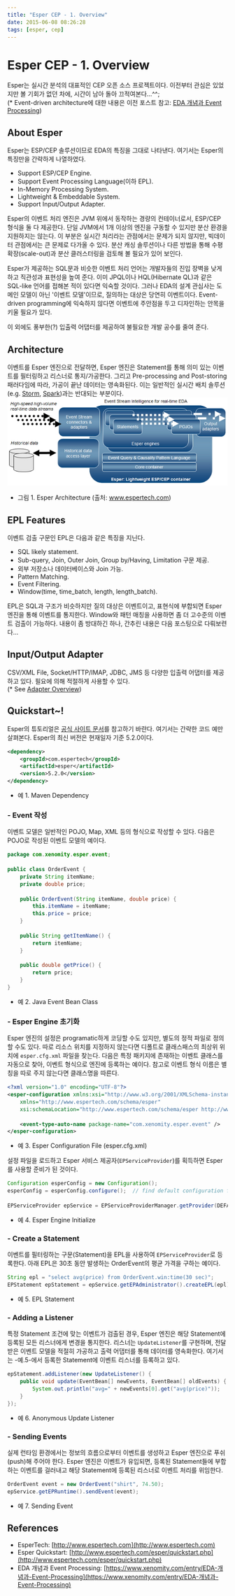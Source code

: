 ```yaml
---
title: "Esper CEP - 1. Overview"
date: 2015-06-08 08:26:28
tags: [esper, cep]
---
```


# Esper CEP - 1. Overview

Esper는 실시간 분석의 대표적인 CEP 오픈 소스 프로젝트이다. 이전부터 관심은 있었지만 볼 기회가 없던 차에, 시간이 남아 돌아 끄적여본다...^^;  
(* Event-driven architecture에 대한 내용은 이전 포스트 참고: [EDA 개념과 Event Processing](https://blog.xenomity.com/EDA-개념과-Event-Processing))

## About Esper
Esper는 ESP/CEP 솔루션이므로 EDA의 특징을 그대로 나타낸다. 여기서는 Esper의 특징만을 간략하게 나열하였다.

- Support ESP/CEP Engine.
- Support Event Processing Language(이하 EPL).
- In-Memory Processing System.
- Lightweight & Embeddable System.
- Support Input/Output Adapter.

Esper의 이벤트 처리 엔진은 JVM 위에서 동작하는 경량의 컨테이너로서, ESP/CEP 형식을 둘 다 제공한다. 단일 JVM에서 1개 이상의 엔진을 구동할 수 있지만 분산 환경을 지원하지는 않는다. 이 부분은 실시간 처리라는 관점에서는 문제가 되지 않지만, 빅데이터 관점에서는 큰 문제로 다가올 수 있다. 분산 캐싱 솔루션이나 다른 방법을 통해 수평 확장(scale-out)과 분산 클러스터링을 검토해 볼 필요가 있어 보인다.

Esper가 제공하는 SQL문과 비슷한 이벤트 처리 언어는 개발자들의 진입 장벽을 낮게 하고 직관성과 표현성을 높여 준다. 이미 JPQL이나 HQL(Hibernate QL)과 같은 SQL-like 언어를 접해본 적이 있다면 익숙할 것이다. 그러나 EDA의 설계 관심사는 도메인 모델이 아닌 '이벤트 모델'이므로, 질의하는 대상은 당연히 이벤트이다. Event-driven programming에 익숙하지 않다면 이벤트에 주안점을 두고 디자인하는 안목을 키울 필요가 있다.

이 외에도 풍부한(?) 입출력 어댑터를 제공하여 불필요한 개발 공수를 줄여 준다.


## Architecture
이벤트를 Esper 엔진으로 전달하면, Esper 엔진은 Statement를 통해 의미 있는 이벤트를 필터링하고 리스너로 통지/가공한다. 그리고 Pre-processing and Post-storing 패러다임에 따라, 가공이 끝난 데이터는 영속화된다. 이는 일반적인 실시간 배치 솔루션(e.g. [Storm](http://storm.apache.org), [Spark](http://spark.apache.org))과는 반대되는 부분이다.
![Esper Architecture](/assets/image/products_esper.jpeg)  
- 그림 1. Esper Architecture (출처: www.espertech.com)


## EPL Features
이벤트 검출 구문인 EPL은 다음과 같은 특징을 지닌다.

- SQL likely statement.
- Sub-query, Join, Outer Join, Group by/Having, Limitation 구문 제공.
- 외부 저장소나 데이터베이스와 Join 가능.
- Pattern Matching.
- Event Filtering.
- Window(time, time_batch, length, length_batch).

EPL은 SQL과 구조가 비슷하지만 질의 대상은 이벤트이고, 표현식에 부합되면 Esper 엔진을 통해 이벤트를 통지한다. Window와  패턴 매칭을 사용하면 좀 더 고수준의 이벤트 검출이 가능하다. 내용이 좀 방대하긴 하나, 간추린 내용은 다음 포스팅으로 다뤄보련다...


## Input/Output Adapter
CSV/XML File, Socket/HTTP/IMAP, JDBC, JMS 등 다양한 입출력 어댑터를 제공하고 있다. 필요에 의해 적절하게 사용할 수 있다.  
(* See [Adapter Overview](http://www.espertech.com/esper/release-5.3.0/esperio-reference/html/adapter_overview.html))


## Quickstart~!
Esper의 튜토리얼은 [공식 사이트 문서](http://www.espertech.com/esper/quickstart.php)를 참고하기 바란다. 여기서는 간략한 코드 예만 살펴본다. Esper의 최신 버전은 현재일자 기준 5.2.0이다.
```xml
<dependency>
    <groupId>com.espertech</groupId>
    <artifactId>esper</artifactId>
    <version>5.2.0</version>
</dependency>
```
- 예 1. Maven Dependency

### - Event 작성
이벤트 모델은 일반적인 POJO, Map, XML 등의 형식으로 작성할 수 있다. 다음은 POJO로 작성된 이벤트 모델의 예이다.
```java
package com.xenomity.esper.event;

public class OrderEvent {
    private String itemName;
    private double price;

    public OrderEvent(String itemName, double price) {
        this.itemName = itemName;
        this.price = price;
    }

    public String getItemName() {
        return itemName;
    }

    public double getPrice() {
        return price;
    }
}
```
- 예 2. Java Event Bean Class

### - Esper Engine 초기화
Esper 엔진의 설정은 programatic하게 코딩할 수도 있지만, 별도의 정적 파일로 정의할 수도 있다. 따로 리소스 위치를 지정하지 않는다면 디폴트로 클래스패스의 최상위 위치에 `esper.cfg.xml` 파일을 찾는다. 다음은 특정 패키지에 존재하는 이벤트 클래스를 자동으로 찾아, 이벤트 형식으로 엔진에 등록하는 예이다. 참고로 이벤트 형식 이름은 별칭을 따로 주지 않는다면 클래스명을 따른다.
```xml
<?xml version="1.0" encoding="UTF-8"?>
<esper-configuration xmlns:xsi="http://www.w3.org/2001/XMLSchema-instance"
	xmlns="http://www.espertech.com/schema/esper"
	xsi:schemaLocation="http://www.espertech.com/schema/esper http://www.espertech.com/schema/esper/esper-configuration-5.0.xsd">

	<event-type-auto-name package-name="com.xenomity.esper.event" />
</esper-configuration>
```
- 예 3. Esper Configuration File (esper.cfg.xml)

설정 파일을 로드하고 Esper 서비스 제공자(`EPServiceProvider`)를 획득하면 Esper를 사용할 준비가 된 것이다.
```java
Configuration esperConfig = new Configuration();
esperConfig = esperConfig.configure();  // find default configuration file.

EPServiceProvider epService = EPServiceProviderManager.getProvider(DEFAULT_CEP_ENGINE_NAME, esperConfig);
```
- 예 4. Esper Engine Initialize

### - Create a Statement
이벤트를 필터링하는 구문(Statement)을 EPL을 사용하여 `EPServiceProvider`로 등록한다. 아래 EPL은 30초 동안 발생하는 OrderEvent의 평균 가격을 구하는 예이다.
```java
String epl = "select avg(price) from OrderEvent.win:time(30 sec)";
EPStatement epStatement = epService.getEPAdministrator().createEPL(epl);

```
- 예 5. EPL Statement

### - Adding a Listener
특정 Statement 조건에 맞는 이벤트가 검출된 경우, Esper 엔진은 해당 Statement에 등록된 모든 리스너에게 변경을 통지한다. 리스너는 `UpdateListener`를 구현하며, 전달받은 이벤트 모델을 적절히 가공하고 출력 어댑터를 통해 데이터를 영속화한다. 여기서는 -예.5-에서 등록한 Statement에 이벤트 리스너를 등록하고 있다.
```java
epStatement.addListener(new UpdateListener() {
    public void update(EventBean[] newEvents, EventBean[] oldEvents) {
        System.out.println("avg=" + newEvents[0].get("avg(price)"));
    }
});
```
- 예 6. Anonymous Update Listener

### - Sending Events
실제 런타임 환경에서는 정보의 흐름으로부터 이벤트를 생성하고 Esper 엔진으로 푸쉬(push)해 주어야 한다. Esper 엔진은 이벤트가 유입되면, 등록된 Statement들에 부합하는 이벤트를 걸러내고 해당 Statement에 등록된 리스너로 이벤트 처리를 위임한다.
```java
OrderEvent event = new OrderEvent("shirt", 74.50);
epService.getEPRuntime().sendEvent(event);
```
- 예 7. Sending Event


## References
- EsperTech: [http://www.espertech.com](http://www.espertech.com)
- Esper Quickstart: [http://www.espertech.com/esper/quickstart.php](http://www.espertech.com/esper/quickstart.php)
- EDA 개념과 Event Processing: [https://www.xenomity.com/entry/EDA-개념과-Event-Processing](https://www.xenomity.com/entry/EDA-개념과-Event-Processing)
